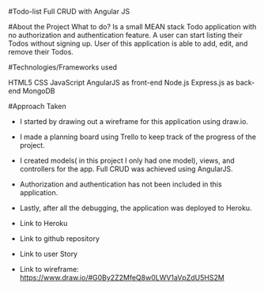 #Todo-list
Full CRUD with Angular JS

#About the Project
What to do? Is a small MEAN stack Todo application with no authorization and authentication feature. A user can start listing their Todos without signing up. User of this application is able to add, edit, and remove their Todos.  


#Technologies/Frameworks used

HTML5
CSS
JavaScript
AngularJS as front-end
Node.js
Express.js as back-end
MongoDB

#Approach Taken

- I started by drawing out  a wireframe for this application using draw.io.
- I made a planning board using Trello to keep track of the progress of the project.
- I created models( in this project I only had one model), views, and controllers for the app. Full CRUD was achieved using AngularJS.
- Authorization and authentication has not been included in this application.
- Lastly, after all the debugging, the application was deployed to Heroku.

- Link to Heroku

- Link to github repository

- Link to user Story

- Link to wireframe: https://www.draw.io/#G0By2Z2MfeQ8w0LWV1aVpZdU5HS2M
